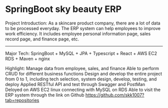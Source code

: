 # SpringBoot sky beauty ERP 
Project Introduction:
As a skincare product company, there are a lot of data to be processed everyday.
The ERP system can help employees to improve work efficiency.
It includes employee personal information page, sales record page, and finance page, etc. 
<hr>
Major Tech: 
SpringBoot + MySQL + JPA + Typescript + React + AWS EC2 RDS + Maven + nginx

Highlight:
Manage data from employee, sales, and finance
Able to perform CRUD for different business functions
Design and develop the entire project from 0 to 1, including tech selection, system design, develop, testing, and deploy
Applied RESTful API and test through Swagger and PostMan
Deloyed on AWS EC2 linux connecting with MySQL on RDS
Able to visit the ERP system through the link on Github
https://github.com/skk1007?tab=repositories
